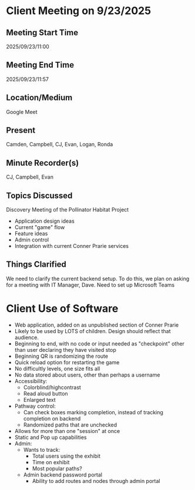 # Client Meeting on 9/23/2025

## Meeting Start Time
2025/09/23/11:00

## Meeting End Time
2025/09/23/11:57

## Location/Medium
Google Meet

## Present

Camden, Campbell, CJ, Evan, Logan, Ronda

## Minute Recorder(s)

CJ, Campbell, Evan

## Topics Discussed

Discovery Meeting of the Pollinator Habitat Project 
- Application design ideas
- Current "game" flow
- Feature ideas
- Admin control
- Integration with current Conner Prarie services

## Things Clarified

We need to clarify the current backend setup.
To do this, we plan on asking for a meeting with IT Manager, Dave.
Need to set up Microsoft Teams  

# Client Use of Software

- Web application, added on as unpublished section of Conner Prarie
- Likely to be used by LOTS of children. Design should reflect that audience. 
- Beginning to end, with no code or input needed as "checkpoint" other than user declaring they have visited stop
- Beginning QR is randomizing the route
- Quick reload option for restarting the game
- No difficultly levels, one size fits all
- No data stored about users, other than perhaps a username
- Accessibility:
    - Colorblind/highcontrast 
    - Read aloud button
    - Enlarged text
- Pathway control:
    - Can check boxes marking completion, instead of tracking completion on backend
    - Randomized paths that are unchecked
- Allows for more than one "session" at once
- Static and Pop up capabilities 
- Admin:
    - Wants to track: 
        - Total users using the exhibit
        - Time on exhibit
        - Most popular paths? 
    - Admin backend password portal
        - Ability to add routes and nodes through admin portal 
    
    